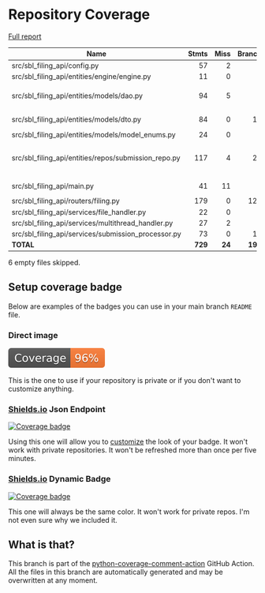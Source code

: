 # Repository Coverage

[Full report](https://htmlpreview.github.io/?https://github.com/jaredb96/sbl-filing-api/blob/python-coverage-comment-action-data/htmlcov/index.html)

| Name                                                    |    Stmts |     Miss |   Branch |   BrPart |   Cover |   Missing |
|-------------------------------------------------------- | -------: | -------: | -------: | -------: | ------: | --------: |
| src/sbl\_filing\_api/config.py                          |       57 |        2 |        8 |        1 |     95% |     15-16 |
| src/sbl\_filing\_api/entities/engine/engine.py          |       11 |        0 |        0 |        0 |    100% |           |
| src/sbl\_filing\_api/entities/models/dao.py             |       94 |        5 |        0 |        0 |     95% |41, 60, 75, 95, 122 |
| src/sbl\_filing\_api/entities/models/dto.py             |       84 |        0 |       10 |        2 |     98% |66->70, 70->74 |
| src/sbl\_filing\_api/entities/models/model\_enums.py    |       24 |        0 |        0 |        0 |    100% |           |
| src/sbl\_filing\_api/entities/repos/submission\_repo.py |      117 |        4 |       22 |        2 |     94% |61->63, 68->70, 107-110 |
| src/sbl\_filing\_api/main.py                            |       41 |       11 |        2 |        0 |     74% |35-40, 44-48 |
| src/sbl\_filing\_api/routers/filing.py                  |      179 |        0 |      126 |        0 |    100% |           |
| src/sbl\_filing\_api/services/file\_handler.py          |       22 |        0 |        8 |        0 |    100% |           |
| src/sbl\_filing\_api/services/multithread\_handler.py   |       27 |        2 |        2 |        0 |     93% |     18-19 |
| src/sbl\_filing\_api/services/submission\_processor.py  |       73 |        0 |       16 |        0 |    100% |           |
|                                               **TOTAL** |  **729** |   **24** |  **194** |    **5** | **97%** |           |

6 empty files skipped.


## Setup coverage badge

Below are examples of the badges you can use in your main branch `README` file.

### Direct image

[![Coverage badge](https://raw.githubusercontent.com/jaredb96/sbl-filing-api/python-coverage-comment-action-data/badge.svg)](https://htmlpreview.github.io/?https://github.com/jaredb96/sbl-filing-api/blob/python-coverage-comment-action-data/htmlcov/index.html)

This is the one to use if your repository is private or if you don't want to customize anything.

### [Shields.io](https://shields.io) Json Endpoint

[![Coverage badge](https://img.shields.io/endpoint?url=https://raw.githubusercontent.com/jaredb96/sbl-filing-api/python-coverage-comment-action-data/endpoint.json)](https://htmlpreview.github.io/?https://github.com/jaredb96/sbl-filing-api/blob/python-coverage-comment-action-data/htmlcov/index.html)

Using this one will allow you to [customize](https://shields.io/endpoint) the look of your badge.
It won't work with private repositories. It won't be refreshed more than once per five minutes.

### [Shields.io](https://shields.io) Dynamic Badge

[![Coverage badge](https://img.shields.io/badge/dynamic/json?color=brightgreen&label=coverage&query=%24.message&url=https%3A%2F%2Fraw.githubusercontent.com%2Fjaredb96%2Fsbl-filing-api%2Fpython-coverage-comment-action-data%2Fendpoint.json)](https://htmlpreview.github.io/?https://github.com/jaredb96/sbl-filing-api/blob/python-coverage-comment-action-data/htmlcov/index.html)

This one will always be the same color. It won't work for private repos. I'm not even sure why we included it.

## What is that?

This branch is part of the
[python-coverage-comment-action](https://github.com/marketplace/actions/python-coverage-comment)
GitHub Action. All the files in this branch are automatically generated and may be
overwritten at any moment.
